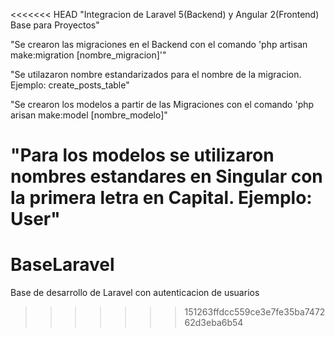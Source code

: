 <<<<<<< HEAD
"Integracion de Laravel 5(Backend) y Angular 2(Frontend) Base para Proyectos"

"Se crearon las migraciones en el Backend con el comando 'php artisan make:migration [nombre_migracion]'"

"Se utilazaron nombre estandarizados para el nombre de la migracion. Ejemplo: create_posts_table"

"Se crearon los modelos a partir de las Migraciones con el comando 'php arisan make:model [nombre_modelo]"

"Para los modelos se utilizaron nombres estandares en Singular con la primera letra en Capital. Ejemplo: User"
=======
# BaseLaravel

Base de desarrollo de Laravel con autenticacion de usuarios
>>>>>>> 151263ffdcc559ce3e7fe35ba747262d3eba6b54
